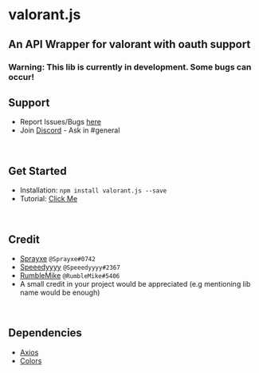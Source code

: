 # valorant.js
## An API Wrapper for valorant with oauth support
### Warning: This lib is currently in development. Some bugs can occur!

## Support
* Report Issues/Bugs [here](https://github.com/Sprayxe/valorant.js/issues)
* Join [Discord](https://discord.gg/q37Dfyn) - Ask in #general
</br>

## Get Started
* Installation: `npm install valorant.js --save`
* Tutorial: [Click Me](https://valorant-js.stoplight.io/docs/valorant-js/docs/GetStarted.md)
</br>

## Credit
* [Sprayxe](https://twitter.com/Sprayxe_) `@Sprayxe#0742`
* [Speeedyyyy](https://twitter.com/Speeedyyyytv) `@Speeedyyyy#2367`
* [RumbleMike](https://twitter.com/RumbleMikee) `@RumbleMike#5406`
* A small credit in your project would be appreciated (e.g mentioning lib name would be enough)
</br>

## Dependencies
* [Axios](https://www.npmjs.com/package/axios)
* [Colors](https://www.npmjs.com/package/colors)

